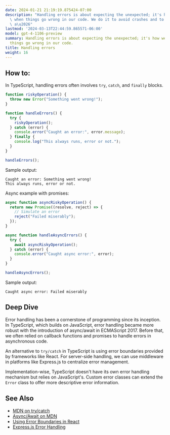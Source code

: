 ```yaml
---
date: 2024-01-21 21:19:19.875424-07:00
description: "Handling errors is about expecting the unexpected; it's how we manage\
  \ when things go wrong in our code. We do it to avoid crashes and to give users\
  \ a\u2026"
lastmod: '2024-03-13T22:44:59.865571-06:00'
model: gpt-4-1106-preview
summary: Handling errors is about expecting the unexpected; it's how we manage when
  things go wrong in our code.
title: Handling errors
weight: 16
---
```


## How to:
In TypeScript, handling errors often involves `try`, `catch`, and `finally` blocks.

```typescript
function riskyOperation() {
  throw new Error("Something went wrong!");
}

function handleErrors() {
  try {
    riskyOperation();
  } catch (error) {
    console.error("Caught an error:", error.message);
  } finally {
    console.log("This always runs, error or not.");
  }
}

handleErrors();
```

Sample output:

```
Caught an error: Something went wrong!
This always runs, error or not.
```

Async example with promises:

```typescript
async function asyncRiskyOperation() {
  return new Promise((resolve, reject) => {
    // Simulate an error
    reject("Failed miserably");
  });
}

async function handleAsyncErrors() {
  try {
    await asyncRiskyOperation();
  } catch (error) {
    console.error("Caught async error:", error);
  }
}

handleAsyncErrors();
```

Sample output:

```
Caught async error: Failed miserably
```

## Deep Dive
Error handling has been a cornerstone of programming since its inception. In TypeScript, which builds on JavaScript, error handling became more robust with the introduction of async/await in ECMAScript 2017. Before that, we often relied on callback functions and promises to handle errors in asynchronous code.

An alternative to `try/catch` in TypeScript is using error boundaries provided by frameworks like React. For server-side handling, we can use middleware in platforms like Express.js to centralize error management.

Implementation-wise, TypeScript doesn't have its own error handling mechanism but relies on JavaScript's. Custom error classes can extend the `Error` class to offer more descriptive error information.

## See Also
- [MDN on try/catch](https://developer.mozilla.org/en-US/docs/Web/JavaScript/Reference/Statements/try...catch)
- [Async/Await on MDN](https://developer.mozilla.org/en-US/docs/Learn/JavaScript/Asynchronous/Async_await)
- [Using Error Boundaries in React](https://reactjs.org/docs/error-boundaries.html)
- [Express.js Error Handling](https://expressjs.com/en/guide/error-handling.html)
